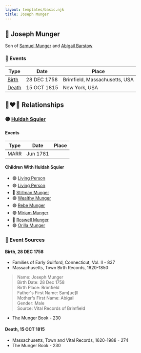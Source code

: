 ```yaml
---
layout: templates/basic.njk
title: Joseph Munger
---
```

## 🔵 Joseph Munger

Son of [Samuel Munger](/people/1/17676382) and [Abigail Barstow](/people/9/9488484)

### 📆 Events

Type | Date | Place
------ | ------ | ------
[Birth](#event-0) | 28 DEC 1758 | Brimfield, Massachusetts, USA
[Death](#event-1) | 15 OCT 1815 | New York, USA

## 👩‍❤️‍👨 Relationships

### 🟣 [Huldah Squier](/people/4/40449307)

#### Events

Type | Date | Place
------ | ------ | ------
MARR | Jun 1781 |
#### Children With Huldah Squier
* 🟣 [Living Person](/people/9/92752548)
* 🟣 [Living Person](/people/5/57250648)
* 🔵 [Stillman Munger](/people/5/55728126)
* 🟣 [Wealthy Munger](/people/3/31830663)
* 🟣 [Rebe Munger](/people/3/39304822)
* 🟣 [Miriam Munger](/people/1/13266841)
* 🔵 [Roswell Munger](/people/2/21686617)
* 🟣 [Orilla Munger](/people/6/60133360)
### 📰 Event Sources

#### <a id="event-0"></a> Birth, 28 DEC 1758
* Families of Early Guilford, Connecticut, Vol. II  - 837
* Massachusetts, Town Birth Records, 1620-1850
>   
  > Name: Joseph Munger  
  > Birth Date: 28 Dec 1758  
  > Birth Place: Brimfield  
  > Father's First Name: Sam[ue]ll  
  > Mother's First Name: Abigail  
  > Gender: Male  
  > Source: Vital Records of Brimfield
* The Munger Book  - 230

#### <a id="event-1"></a> Death, 15 OCT 1815
* Massachusetts, Town and Vital Records, 1620-1988  - 274
* The Munger Book  - 230